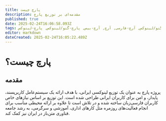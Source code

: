 ```yaml
---
title: پارچ چیست
description: مقدمه‌ای بر توزیع پارچ
published: true
date: 2025-02-24T16:06:58.093Z
tags: پارچ, لینوکس, گنو, گنو/لینوکس, توزیع-گنو/لینوکس, آرچ-فارسی, آرچ, آرچ-بیس, پارچ-گنو/لینوکس, پارچ-لینوکس
editor: markdown
dateCreated: 2025-02-24T16:05:22.489Z
---
```


# پارچ چیست؟
## مقدمه
پروژه پارچ به عنوان یک توزیع لینوکسی ایرانی، با هدف ارائه یک سیستم‌عامل کاربرپسند، پایدار، و امن برای کاربران ایرانی طراحی شده است. این توزیع بر اساس نیازهای خاص کاربران فارسی‌زبان ساخته شده و در تلاش است تا علاوه بر ارائه محیطی مناسب برای انجام فعالیت‌های روزمره مثل کارهای اداری، آموزشی و سرگرمی، به رشد جامعه فناوری متن‌باز در ایران نیز کمک کند.